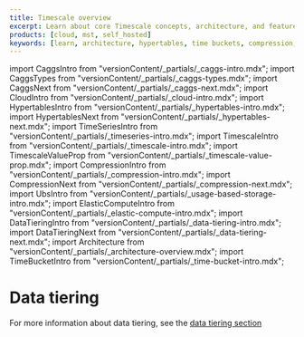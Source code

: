 ```yaml
---
title: Timescale overview
excerpt: Learn about core Timescale concepts, architecture, and features
products: [cloud, mst, self_hosted]
keywords: [learn, architecture, hypertables, time buckets, compression, continuous aggregates]
---
```


import CaggsIntro from "versionContent/_partials/_caggs-intro.mdx";
import CaggsTypes from "versionContent/_partials/_caggs-types.mdx";
import CaggsNext from "versionContent/_partials/_caggs-next.mdx";
import CloudIntro from "versionContent/_partials/_cloud-intro.mdx";
import HypertablesIntro from "versionContent/_partials/_hypertables-intro.mdx";
import HypertablesNext from "versionContent/_partials/_hypertables-next.mdx";
import TimeSeriesIntro from "versionContent/_partials/_timeseries-intro.mdx";
import TimescaleIntro from "versionContent/_partials/_timescale-intro.mdx";
import TimescaleValueProp from "versionContent/_partials/_timescale-value-prop.mdx";
import CompressionIntro from "versionContent/_partials/_compression-intro.mdx";
import CompressionNext from "versionContent/_partials/_compression-next.mdx";
import UbsIntro from "versionContent/_partials/_usage-based-storage-intro.mdx";
import ElasticComputeIntro from "versionContent/_partials/_elastic-compute-intro.mdx";
import DataTieringIntro from "versionContent/_partials/_data-tiering-intro.mdx";
import DataTieringNext from "versionContent/_partials/_data-tiering-next.mdx";
import Architecture from "versionContent/_partials/_architecture-overview.mdx";
import TimeBucketIntro from "versionContent/_partials/_time-bucket-intro.mdx";

# Data tiering

<DataTieringIntro />

<DataTieringNext />

For more information about data tiering, see the
[data tiering section][data-tiering]

[data-tiering]: /use-timescale/:currentVersion:/data-tiering/
